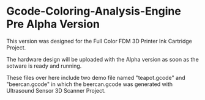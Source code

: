 <h1>Gcode-Coloring-Analysis-Engine Pre Alpha Version</h1>

This version was designed for the Full Color FDM 3D Printer Ink Cartridge Project.

The hardware design will be uploaded with the Alpha version as soon as the sotware is ready and running.

These files over here include two demo file named "teapot.gcode" and "beercan.gcode"
in which the beercan.gcode was generated with Ultrasound Sensor 3D Scanner Project.

